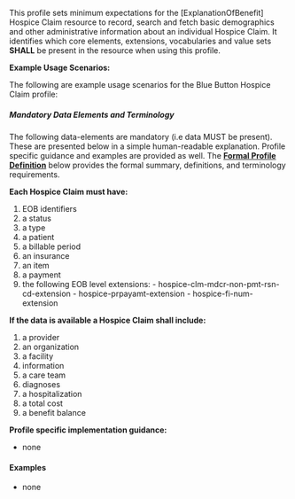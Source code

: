 This profile sets minimum expectations for the [ExplanationOfBenefit] Hospice Claim resource to record, search and fetch basic demographics and other administrative information about an individual Hospice Claim. It identifies which core elements, extensions, vocabularies and value sets **SHALL** be present in the resource when using this profile.


**Example Usage Scenarios:**

The following are example usage scenarios for the Blue Button Hospice Claim profile:


##### Mandatory Data Elements and Terminology


The following data-elements are mandatory (i.e data MUST be present). These are presented below in a simple human-readable explanation.  Profile specific guidance and examples are provided as well.  The [**Formal Profile Definition**](#profile) below provides the  formal summary, definitions, and  terminology requirements.  

**Each Hospice Claim must have:**

 1. EOB identifiers
 3. a status
 4. a type
 5. a patient
 6. a billable period
 7. an insurance
 8. an item
 9. a payment
 10. the following EOB level extensions:
 	- hospice-clm-mdcr-non-pmt-rsn-cd-extension
 	- hospice-prpayamt-extension
 	- hospice-fi-num-extension
 
**If the data is available a Hospice Claim shall include:**

 1. a provider
 2. an organization
 3. a facility
 4. information
 5. a care team
 6. diagnoses
 7. a hospitalization
 8. a total cost
 9. a benefit balance

**Profile specific implementation guidance:**

* none

#### Examples

* none

